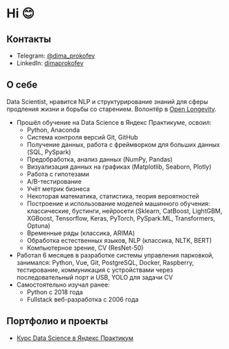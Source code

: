 # Hi 😊

## Контакты

- Telegram: [@dima_prokofev](https://t.me/dima_prokofev)
- LinkedIn: [dimaprokofev](https://www.linkedin.com/in/dimaprokofev/)

## О себе

Data Scientist, нравится NLP и структурирование знаний для сферы продления жизни и борьбы со старением. Волонтёр в [Open Longevity](https://openlongevity.org/ru).

- Прошёл обучение на Data Science в Яндекс Практикуме, освоил:
  - Python, Anaconda
  - Система контроля версий Git, GitHub
  - Получение данных, работа с фреймворком для больших данных (SQL, PySpark)
  - Предобработка, анализ данных (NumPy, Pandas)
  - Визуализация данных на графиках (Matplotlib, Seaborn, Plotly)
  - Работа с гипотезами
  - A/B-тестирование
  - Учёт метрик бизнеса
  - Некоторая математика, статистика, теория вероятностей
  - Построение и использование моделей машинного обучения: классические, бустинги, нейросети (Sklearn, CatBoost, LightGBM, XGBoost, Tensorflow, Keras, PyTorch, PySpark.ML, Transformers, Optuna)
  - Временные ряды (классика, ARIMA)
  - Обработка естественных языков, NLP (классика, NLTK, BERT)
  - Компьютерное зрение, CV (ResNet-50)
- Работал 6 месяцев в разработке системы управления парковкой, занимался: Python, Vue, Git, PostgreSQL, Docker, Raspberry, тестирование, коммуникация с устройствами через последовательный порт и USB, YOLO для задачи CV
- Самостоятельно изучал ранее:
  - Python c 2018 года
  - Fullstack веб-разработка с 2006 года

## Портфолио и проекты

- [Курс Data Science в Яндекс Практикум](https://github.com/Dobrosvet/portfolio/blob/main/README.ru.md)

<!--
**Dobrosvet/Dobrosvet** is a ✨ _special_ ✨ repository because its `README.md` (this file) appears on your GitHub profile.

Here are some ideas to get you started:

- 🔭 I’m currently working on ...
- 🌱 I’m currently learning ...
- 👯 I’m looking to collaborate on ...
- 🤔 I’m looking for help with ...
- 💬 Ask me about ...
- 📫 How to reach me: ...
- 😄 Pronouns: ...
- ⚡ Fun fact: ...
-->
